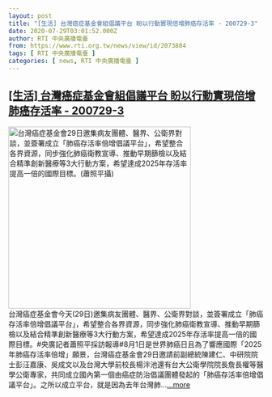 ```yaml
---
layout: post
title: "[生活] 台灣癌症基金會組倡議平台 盼以行動實現倍增肺癌存活率 - 200729-3"
date: 2020-07-29T03:01:52.000Z
author: RTI 中央廣播電臺
from: https://www.rti.org.tw/news/view/id/2073884
tags: [ RTI 中央廣播電臺 ]
categories: [ news, RTI 中央廣播電臺 ]
---
```

<!--1595991712000-->
[[生活] 台灣癌症基金會組倡議平台 盼以行動實現倍增肺癌存活率 - 200729-3](https://www.rti.org.tw/news/view/id/2073884)
------

<div>
<img src="https://static.rti.org.tw/assets/thumbnails/2020/07/29/d009578e450cda2d0e127845ca75a5e4.jpg" width="360" alt="台灣癌症基金會29日邀集病友團體、醫界、公衛界對談，並簽署成立「肺癌存活率倍增倡議平台」，希望整合各界資源，同步強化肺癌衛教宣導、推動早期篩檢以及結合精準創新醫療等3大行動方案，希望達成2025年存活率提高一倍的國際目標。(蕭照平攝)" title="台灣癌症基金會29日邀集病友團體、醫界、公衛界對談，並簽署成立「肺癌存活率倍增倡議平台」，希望整合各界資源，同步強化肺癌衛教宣導、推動早期篩檢以及結合精準創新醫療等3大行動方案，希望達成2025年存活率提高一倍的國際目標。(蕭照平攝)"><br>台灣癌症基金會今天(29日)邀集病友團體、醫界、公衛界對談，並簽署成立「肺癌存活率倍增倡議平台」，希望整合各界資源，同步強化肺癌衛教宣導、推動早期篩檢以及結合精準創新醫療等3大行動方案，希望達成2025年存活率提高一倍的國際目標。#央廣記者蕭照平採訪報導#8月1日是世界肺癌日且為了響應國際「2025年肺癌存活率倍增」願景，台灣癌症基金會29日邀請前副總統陳建仁、中研院院士彭汪嘉康、吳成文以及台灣大學前校長楊泮池還有台大公衛學院院長詹長權等醫學公衛專家，共同成立國內第一個由癌症防治倡議團體發起的「肺癌存活率倍增倡議平台」。之所以成立平台，就是因為去年台灣肺...<a target="_blank" href="https://www.rti.org.tw/news/view/id/2073884">...more</a>
</div>
